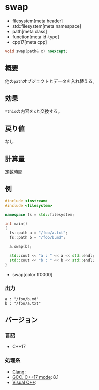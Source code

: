 # swap
* filesystem[meta header]
* std::filesystem[meta namespace]
* path[meta class]
* function[meta id-type]
* cpp17[meta cpp]

```cpp
void swap(path& x) noexcept;
```

## 概要
他の`path`オブジェクトとデータを入れ替える。


## 効果
`*this`の内容を`x`と交換する。


## 戻り値
なし


## 計算量
定数時間


## 例
```cpp example
#include <iostream>
#include <filesystem>

namespace fs = std::filesystem;

int main()
{
  fs::path a = "/foo/a.txt";
  fs::path b = "/foo/b.md";

  a.swap(b);

  std::cout << "a : " << a << std::endl;
  std::cout << "b : " << b << std::endl;
}
```
* swap[color ff0000]

### 出力
```
a : "/foo/b.md"
b : "/foo/a.txt"
```

## バージョン
### 言語
- C++17

### 処理系
- [Clang](/implementation.md#clang):
- [GCC, C++17 mode](/implementation.md#gcc): 8.1
- [Visual C++](/implementation.md#visual_cpp):
